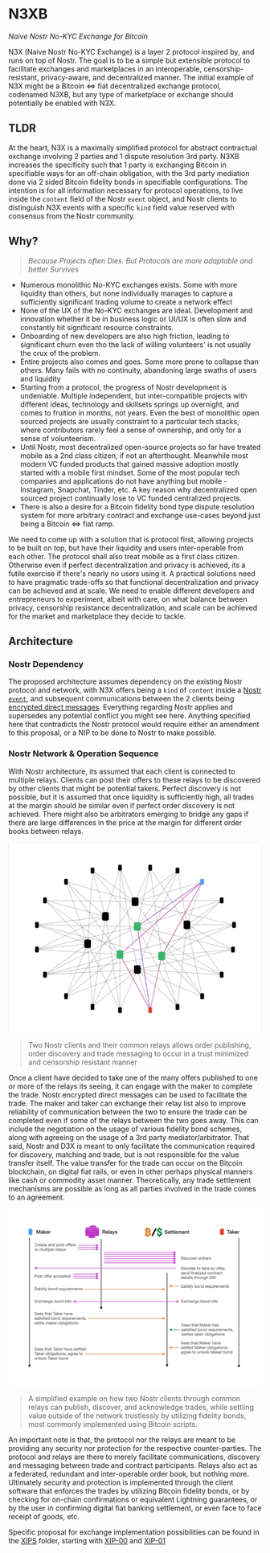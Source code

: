 # N3XB
*Naive Nostr No-KYC Exchange for Bitcoin*

N3X (Naive Nostr No-KYC Exchange) is a layer 2 protocol inspired by, and runs on top of Nostr. The goal is to be a simple but extensible protocol to facilitate exchanges and marketplaces in an interoperable, censorship-resistant, privacy-aware, and decentralized manner. The initial example of N3X might be a Bitcoin <=> fiat decentralized exchange protocol, codenamed N3XB, but any type of marketplace or exchange should potentially be enabled with N3X.

## TLDR

At the heart, N3X is a maximally simplified protocol for abstract contractual exchange involving 2 parties and 1 dispute resolution 3rd party. N3XB increases the specificity such that 1 party is exchanging Bitcoin in specifiable ways for an off-chain obligation, with the 3rd party mediation done via 2 sided Bitcoin fidelity bonds in specifiable configurations. The intention is for all information necessary for protocol operations, to live inside the `content` field of the Nostr `event` object, and Nostr clients to distinguish N3X events with a specific `kind` field value reserved with consensus from the Nostr community.

## Why?

> *Because Projects often Dies. But Protocols are more adaptable and better Survives*

- Numerous monolithic No-KYC exchanges exists. Some with more liquidity than others, but none individually manages to capture a sufficiently significant trading volume to create a network effect
- None of the UX of the No-KYC exchanges are ideal. Development and innovation whether it be in business logic or UI/UX is often slow and constantly hit significant resource constraints. 
- Onboarding of new developers are also high friction, leading to significant churn even tho the lack of willing volunteers' is not usually the crux of the problem.
- Entire projects also comes and goes. Some more prone to collapse than others. Many fails with no continuity, abandoning large swaths of users and liquidity
- Starting from a protocol, the progress of Nostr development is undeniable. Multiple independent, but inter-compatible projects with different ideas, technology and skillsets springs up overnight, and comes to fruition in months, not years. Even the best of monolithic open sourced projects are usually constraint to a particular tech stacks, where contributors rarely feel a sense of ownership, and only for a sense of volunteerism.
- Until Nostr, most decentralized open-source projects so far have treated mobile as a 2nd class citizen, if not an afterthought. Meanwhile most modern VC funded products that gained massive adoption mostly started with a mobile first mindset. Some of the most popular tech companies and applications do not have anything but mobile - Instagram, Snapchat, Tinder, etc. A key reason why decentralized open sourced project continually lose to VC funded centralized projects.
- There is also a desire for a Bitcoin fidelity bond type dispute resolution system for more arbitrary contract and exchange use-cases beyond just being a Bitcoin <=> fiat ramp.

We need to come up with a solution that is protocol first, allowing projects to be built on top, but have their liquidity and users inter-operable from each other. The protocol shall also treat mobile as a first class citizen. Otherwise even if perfect decentralization and privacy is achieved, its a futile exercise if there's nearly no users using it. A practical solutions need to have pragmatic trade-offs so that functional decentralization and privacy can be achieved and at scale. We need to enable different developers and entrepreneurs to experiment, albeit with care, on what balance between privacy, censorship resistance decentralization, and scale can be achieved for the market and marketplace they decide to tackle.

## Architecture

### Nostr Dependency

The proposed architecture assumes dependency on the existing Nostr protocol and network, with N3X offers being a `kind` of `content` inside a [Nostr `event`](https://github.com/nostr-protocol/nips/blob/master/01.md), and subsequent communications between the 2 clients being [encrypted direct messages](https://github.com/nostr-protocol/nips/blob/master/02.md). Everything regarding Nostr applies and supersedes any potential conflict you might see here. Anything specified here that contradicts the Nostr protocol would require either an amendment to this proposal, or a NIP to be done to Nostr to make possible.

### Nostr Network & Operation Sequence

With Nostr architecture, its assumed that each client is connected to multiple relays. Clients can post their offers to these relays to be discovered by other clients that might be potential takers. Perfect discovery is not possible, but it is assumed that once liquidity is sufficiently high, all trades at the margin should be similar even if perfect order discovery is not achieved. There might also be arbitrators emerging to bridge any gaps if there are large differences in the price at the margin for different order books between relays.

![A view of how two clients can talk to each other in a simplified potential Nostr network](nostr_network.png)
> Two Nostr clients and their common relays allows order publishing, order discovery and trade messaging to occur in a trust minimized and censorship resistant manner

Once a client have decided to take one of the many offers published to one or more of the relays its seeing, it can engage with the maker to complete the trade. Nostr encrypted direct messages can be used to facilitate the trade. The maker and taker can exchange their relay list also to improve reliability of communication between the two to ensure the trade can be completed even if some of the relays between the two goes away. This can include the negotiation on the usage of various fidelity bond schemes, along with agreeing on the usage of a 3rd party mediator/arbitrator. That said, Nostr and D3X is meant to only facilitate the communication required for discovery, matching and trade, but is not responsible for the value transfer itself. The value transfer for the trade can occur on the Bitcoin blockchain, on digital fiat rails, or even in other perhaps physical manners like cash or commodity asset manner. Theoretically, any trade settlement mechanisms are possible as long as all parties involved in the trade comes to an agreement.

![A sequence of how two clients can be maker and takers and complete a trade](nostr_sequence.png)
> A simplified example on how two Nostr clients through common relays can publish, discover, and acknowledge trades, while settling value outside of the network trustlessly by utilizing fidelity bonds, most commonly implemented using Bitcoin scripts.

An important note is that, the protocol nor the relays are meant to be providing any security nor protection for the respective counter-parties. The protocol and relays are there to merely facilitate communications, discovery and messaging between trade and contract participants. Relays also act as a federated, redundant and inter-operable order book, but nothing more. Ultimately security and protection is implemented through the client software that enforces the trades by utilizing Bitcoin fidelity bonds, or by checking for on-chain confirmations or equivalent Lightning guarantees, or by the user in confirming digital fiat banking settlement, or even face to face receipt of goods, etc.

Specific proposal for exchange implementation possibilities can be found in the [XIPS](xips/) folder, starting with [XIP-00](xips/00/00.md) and [XIP-01](xips/01/01.md)